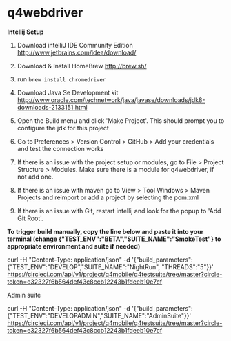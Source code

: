 q4webdriver
==============

**Intellij Setup**

1. Download intelliJ IDE Community Edition http://www.jetbrains.com/idea/download/

2. Download & Install HomeBrew http://brew.sh/

3. run `brew install chromedriver`

4. Download Java Se Development kit http://www.oracle.com/technetwork/java/javase/downloads/jdk8-downloads-2133151.html

5. Open the Build menu and click 'Make Project'. This should prompt you to configure the jdk for this project

6. Go to Preferences > Version Control > GitHub > Add your credentials and test the connection works

7. If there is an issue with the project setup or modules, go to File > Project Structure > Modules. Make sure there is a
module for q4webdriver, if not add one.

8. If there is an issue with maven go to View > Tool Windows > Maven Projects and reimport or add a project by selecting the pom.xml

9. If there is an issue with Git, restart intellij and look for the popup to 'Add Git Root'.


**To trigger build manually, copy the line below and paste it into your terminal (change {"TEST_ENV":"BETA","SUITE_NAME":"SmokeTest"} to appropriate environment and suite if needed)**

curl -H "Content-Type: application/json" -d '{"build_parameters": {"TEST_ENV":"DEVELOP","SUITE_NAME":"NightRun", "THREADS":"5"}}' https://circleci.com/api/v1/project/q4mobile/q4testsuite/tree/master?circle-token=e32327f6b564def43c8ccb12243b1fdeeb10e7cf

Admin suite

curl -H "Content-Type: application/json" -d '{"build_parameters": {"TEST_ENV":"DEVELOPADMIN","SUITE_NAME":"AdminSuite"}}' https://circleci.com/api/v1/project/q4mobile/q4testsuite/tree/master?circle-token=e32327f6b564def43c8ccb12243b1fdeeb10e7cf



